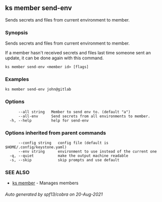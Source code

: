 ## ks member send-env

Sends secrets and files from current environment to member.

### Synopsis

Sends secrets and files from current environment to member.

If a member hasn't received secrets and files last time someone sent an update,
it can be done again with this command.


```
ks member send-env <member id> [flags]
```

### Examples

```
ks member send-env john@gitlab
```

### Options

```
      --all string   Member to send env to. (default "a")
      --all-env      Send secrets from all environments to member.
  -h, --help         help for send-env
```

### Options inherited from parent commands

```
      --config string   config file (default is $HOME/.config/keystone.yaml)
      --env string      environment to use instead of the current one
  -q, --quiet           make the output machine readable
  -s, --skip            skip prompts and use default
```

### SEE ALSO

* [ks member](ks_member.md)	 - Manages members

###### Auto generated by spf13/cobra on 20-Aug-2021
